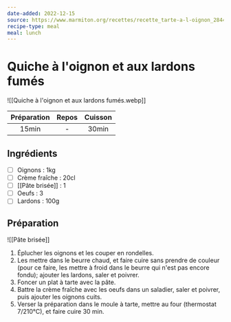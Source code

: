 ```yaml
---
date-added: 2022-12-15
source: https://www.marmiton.org/recettes/recette_tarte-a-l-oignon_28444.aspx
recipe-type: meal
meal: lunch
---
```


# Quiche à l'oignon et aux lardons fumés

![[Quiche à l'oignon et aux lardons fumés.webp]]

| Préparation | Repos | Cuisson |
|:-----------:|:-----:|:-------:|
|    15min    |   -   |  30min  |

## Ingrédients

- [ ] Oignons : 1kg
- [ ] Crème fraîche : 20cl
- [ ] [[Pâte brisée]] : 1
- [ ] Oeufs : 3
- [ ] Lardons : 100g

## Préparation

![[Pâte brisée]]

1. Éplucher les oignons et les couper en rondelles.
2. Les mettre dans le beurre chaud, et faire cuire sans prendre de couleur (pour ce faire, les mettre à froid dans le beurre qui n'est pas encore fondu); ajouter les lardons, saler et poivrer.
3. Foncer un plat à tarte avec la pâte.
4. Battre la crème fraîche avec les oeufs dans un saladier, saler et poivrer, puis ajouter les oignons cuits.
5. Verser la préparation dans le moule à tarte, mettre au four (thermostat 7/210°C), et faire cuire 30 min.
